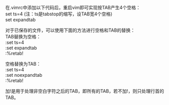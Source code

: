 在.vimrc中添加以下代码后，重启vim即可实现按TAB产生4个空格：  
set ts=4  (注：ts是tabstop的缩写，设TAB宽4个空格)  
set expandtab  

 

对于已保存的文件，可以使用下面的方法进行空格和TAB的替换：   
TAB替换为空格：   
:set ts=4  
:set expandtab  
:%retab!  

 

空格替换为TAB：  
:set ts=4  
:set noexpandtab  
:%retab!  

 

加!是用于处理非空白字符之后的TAB，即所有的TAB，若不加!，则只处理行首的TAB。  